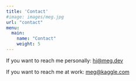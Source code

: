 ```yaml
---
title: 'Contact'
#image: images/meg.jpg
url: "contact"
menu:
  main:
    name: "Contact"
    weight: 5
---
```


If you want to reach me personally: hi@meg.dev

If you want to reach me at work: meg@kaggle.com